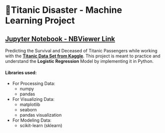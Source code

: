 # 🚢Titanic Disaster - Machine Learning Project

## [Jupyter Notebook - NBViewer Link](https://nbviewer.jupyter.org/github/Madhur6234/Titanic-Disaster---Machine-Learning-Project/blob/main/Titanic%20Disaster%20-%20Machine%20Learning%20Project.ipynb)

Predicting the Survival and Deceased of Titanic Passengers while working with the **[Titanic Data Set from Kaggle](https://www.kaggle.com/c/titanic/data)**. This project is meant to practice and understand the **Logistic Regression** Model by implementing it in Python.

#### Libraries used:
* For Processing Data:
    * numpy
    * pandas
* For Visualizing Data:
    * matplotlib
    * seaborn
    * pandas visualization
* For Modeling Data:
    * scikit-learn (sklearn)
